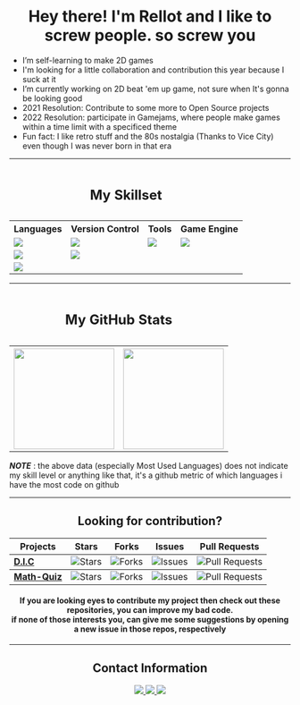 <h1 align="center">Hey there! I'm Rellot and I like to screw people. so screw you</h2>

- I’m self-learning to make 2D games
- I'm looking for a little collaboration and contribution this year because I suck at it
- I’m currently working on 2D beat 'em up game, not sure when It's gonna be looking good
- 2021 Resolution: Contribute to some more to Open Source projects
- 2022 Resolution: participate in Gamejams, where people make games within a time limit with a specificed theme
- Fun fact: I like retro stuff and the 80s nostalgia (Thanks to Vice City) even though I was never born in that era

---

<table style="width:100%" align="center">
  <caption><h2 align="center">My Skillset</caption>
    
  <tr>
    <th>Languages</th>
    <th>Version Control</th>
    <th>Tools</th>
    <th>Game Engine</th>
  </tr>
    
  <tr>
    <td><img src="https://img.shields.io/badge/C-00599C?style=for-the-badge&logo=c&logoColor=white" /></td>
    <td><img src="https://img.shields.io/badge/Git-F05032?style=for-the-badge&logo=git&logoColor=white" /></td>
    <td><img src="https://img.shields.io/badge/Visual_Studio-5C2D91?style=for-the-badge&logo=visual%20studio&logoColor=white" /></td>
    <td><img src="https://img.shields.io/badge/Unity-100000?style=for-the-badge&logo=unity&logoColor=white" /></td>
  </tr>
    
  <tr>
    <td><img src="https://img.shields.io/badge/C%2B%2B-00599C?style=for-the-badge&logo=c%2B%2B&logoColor=white" /></td>
    <td><img src="https://img.shields.io/badge/GitHub-100000?style=for-the-badge&logo=github&logoColor=white" /></td>
  </tr>
    
  <tr>
    <td><img src="https://img.shields.io/badge/C%23-239120?style=for-the-badge&logo=c-sharp&logoColor=white" /></td>
  </tr>
    
</table>

---
  
<div align="center">

<table style="width:100%;">
	<caption><h2>My GitHub Stats</h2></caption>
  <tr>
  	<th style="border: none;"><img height="180em" src="https://github-readme-stats.vercel.app/api?username=Rellotscrewdriver&count_private=true&theme=synthwave&show_icons=true&custom_title=Rellot's Github Stats"/></th>
    <th style="border: none;"><img height="180em" src="https://github-readme-stats.vercel.app/api/top-langs/?username=Rellotscrewdriver&layout=compact&theme=synthwave" /></th>
	
  </tr>
	
</table>
<!-- <img src="https://github-readme-streak-stats.herokuapp.com/?user=Rellotscrewdriver&theme=synthwave"> -->
  <p align="left"><b><i>NOTE</i></b> : the above data (especially Most Used Languages) does not indicate my skill level or anything like that, it's a github metric of which languages i have the most code on github</p>
   
</div>

---
  
<div class="Look for contribution" align="center">
  <h2>Looking for contribution?</h2>
  
<table style="width:100%">
<thead>
      <tr>
        <th><b>Projects</b></th>
        <th><b>Stars</b></th>
        <th><b>Forks</b></th>
        <th><b>Issues</b></th>
        <th><b>Pull Requests</b></th>
      </tr>
</thead>
  
<tbody>
      <tr>
	      <td><a href="https://github.com/Rellotscrewdriver/Digital-Measurement-Calculator"><b>D.I.C</b></a></td>
        <td><img alt="Stars" src="https://img.shields.io/github/stars/Rellotscrewdriver/Digital-Measurement-Calculator?style=flat-square&labelColor=343b41"/></td>
        <td><img alt="Forks" src="https://img.shields.io/github/forks/Rellotscrewdriver/Digital-Measurement-Calculator?style=flat-square&labelColor=343b41"/></td>
        <td><img alt="Issues" src="https://img.shields.io/github/issues/Rellotscrewdriver/Digital-Measurement-Calculator?style=flat-square"/></td>
        <td><img alt="Pull Requests" src="https://img.shields.io/github/issues-pr/Rellotscrewdriver/Digital-Measurement-Calculator?style=flat-square"/></td>
      </tr>
</tbody>
  
<tbody>  
      <tr>   
        <td><a href="https://github.com/Rellotscrewdriver/Math-Loop-Quiz-Program"><b>Math-Quiz</b></a></td>
          <td><img alt="Stars" src="https://img.shields.io/github/stars/Rellotscrewdriver/Math-Loop-Quiz-Program?style=flat-square&labelColor=343b41"/></td>
          <td><img alt="Forks" src="https://img.shields.io/github/forks/Rellotscrewdriver/Math-Loop-Quiz-Program?style=flat-square&labelColor=343b41"/></td>
          <td><img alt="Issues" src="https://img.shields.io/github/issues/Rellotscrewdriver/Math-Loop-Quiz-Program?style=flat-square"/></td>
          <td><img alt="Pull Requests" src="https://img.shields.io/github/issues-pr/Rellotscrewdriver/Math-Loop-Quiz-Program?style=flat-square" /></td>
      </tr>
</tbody>
<!--
<tbody>
      <tr>   
        <td><a href="https://github.com/Rellotscrewdriver/Step-Operation"><b>S. Step Operation(early stage)</b></a></td>
          <td><img alt="Stars" src="https://img.shields.io/github/stars/Rellotscrewdriver/Step-Operation?style=flat-square&labelColor=343b41"/></td>
          <td><img alt="Forks" src="https://img.shields.io/github/forks/Rellotscrewdriver/Step-Operation?style=flat-square&labelColor=343b41"/></td>
          <td><img alt="Issues" src="https://img.shields.io/github/issues/Rellotscrewdriver/Step-Operation?style=flat-square"/></td>
          <td><img alt="Pull Requests" src="https://img.shields.io/github/issues-pr/Rellotscrewdriver/Step-Operation?style=flat-square" /></td>
      </tr>
</tbody>
	
<tbody>
      <tr>   
        <td><a href="https://github.com/Rellotscrewdriver/MCQ-Generator"><b>MCQ Praser(early stage)</b></a></td>
          <td><img alt="Stars" src="https://img.shields.io/github/stars/Rellotscrewdriver/MCQ-Generator?style=flat-square&labelColor=343b41"/></td>
          <td><img alt="Forks" src="https://img.shields.io/github/forks/Rellotscrewdriver/MCQ-Generator?style=flat-square&labelColor=343b41"/></td>
          <td><img alt="Issues" src="https://img.shields.io/github/issues/Rellotscrewdriver/MCQ-Generator?style=flat-square"/></td>
          <td><img alt="Pull Requests" src="https://img.shields.io/github/issues-pr/Rellotscrewdriver/MCQ-Generator?style=flat-square" /></td>
      </tr>
</tbody>
-->
</table>
  
<h4>If you are looking eyes to contribute my project then check out these repositories, you can improve my bad code. <br /> if none of those interests you, can give me some suggestions by opening a new issue in those repos, respectively </h4>
</div>
  
---
  
<div align = "center">
  <h2>Contact Information</h2>
  
  <a href= "https://discord.com/users/481829350749110293">
    <img src= "https://img.shields.io/badge/Discord-7289DA?style=for-the-badge&logo=discord&logoColor=white"/>
  </a>
  
  <a href= "https://stackoverflow.com/users/13572188/rellots-screwdriver">
    <img src= "https://img.shields.io/badge/Stack_Overflow-FE7A16?style=for-the-badge&logo=stack-overflow&logoColor=white"/>
  </a>
  
  <a href="https://rellotscrewdriver.itch.io">                                           
    <img src="https://img.shields.io/badge/Itch.io-FA5C5C?style=for-the-badge&logo=itchdotio&logoColor=white" />
  </a>
  
</div>
